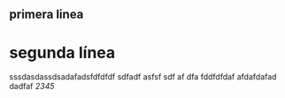 ## primera linea
# segunda línea

sssdasdassdsadafadsfdfdfdf  sdfadf asfsf sdf af dfa fddfdfdaf
afdafdafad  dadfaf   *2345*